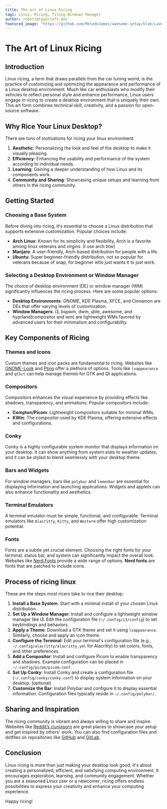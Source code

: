 ```yaml
---
title: The art of Linux Ricing
tags: Linux, Ricing, Tiling Windows Manager
author: robert@typecraft.dev
featured_image: "https://github.com/MeledoJames/awesome-setup/blob/Lavender/images/1.png"
---
```



# The Art of Linux Ricing

## Introduction

Linux ricing, a term that draws parallels from the car tuning world, is the practice of customizing and optimizing the appearance and performance of a Linux desktop environment. Much like car enthusiasts who modify their vehicles to reflect personal style and enhance performance, Linux users engage in ricing to create a desktop environment that is uniquely their own. This art form combines technical skill, creativity, and a passion for open-source software.

## Why Rice Your Linux Desktop?

There are tons of motivations for ricing your linux environment:

1. **Aesthetic**: Personalizing the look and feel of the desktop to make it visually pleasing.
2. **Efficiency**: Enhancing the usability and performance of the system according to individual needs.
3. **Learning**: Gaining a deeper understanding of how Linux and its components work.
4. **Community and Sharing**: Showcasing unique setups and learning from others in the ricing community.

## Getting Started

### Choosing a Base System

Before diving into ricing, it's essential to choose a Linux distribution that supports extensive customization. Popular choices include:

- **Arch Linux**: Known for its simplicity and flexibility, Arch is a favorite among linux veterans and virgins. (I use arch btw)
- **Manjaro**: A user-friendly, Arch-based distribution for people with a life.
- **Ubuntu**: Super beginner-friendly distribution, not so popular for veterans because of snap, for beginner who just wants it to just work.

### Selecting a Desktop Environment or Window Manager

The choice of desktop environment (DE) or window manager (WM) significantly influences the ricing process. Here are some popular options:

- **Desktop Environments**: GNOME, KDE Plasma, XFCE, and Cinnamon are DEs that offer varying levels of customization.
- **Window Managers**: i3, bspwm, dwm, qtile, awesome, and hyprland(compositor and wm) are lightweight WMs favored by advanced users for their minimalism and configurability.

## Key Components of Ricing

### Themes and Icons

Custom themes and icon packs are fundamental to ricing. Websites like [GNOME-Look](https://www.gnome-look.org/) and [Pling](https://www.pling.com/) offer a plethora of options. Tools like `lxappearance` and `qt5ct` can help manage themes for GTK and Qt applications.

### Compositors

Compositors enhances the visual experience by providing effects like shadows, transparency, and animations. Popular compositors include:

- **Compton/Picom**: Lightweight compositors suitable for minimal WMs.
- **KWin**: The compositor used by KDE Plasma, offering extensive effects and configurations.

### Conky

Conky is a highly configurable system monitor that displays information on your desktop. It can show anything from system stats to weather updates, and it can be styled to blend seamlessly with your desktop theme.

### Bars and Widgets

For window managers, bars like `polybar` and `lemonbar` are essential for displaying information and launching applications. Widgets and applets can also enhance functionality and aesthetics.

### Terminal Emulators

A terminal emulator must be simple, functional, and configurable. Terminal emulators like `Alacritty`, `Kitty`, and `Wezterm` offer high customization potential.

### Fonts

Fonts are a subtle yet crucial element. Choosing the right fonts for your terminal, status bar, and system can significantly impact the overall look. Websites like [Nerd Fonts](https://www.nerdfonts.com/) provide a wide range of options. **Nerd fonts** are fonts that are patched to include icons.

## Process of ricing linux

These are the steps most ricers take to rice their desktop:

1. **Install a Base System**: Start with a minimal install of your chosen Linux distribution.
2. **Set Up a Window Manager**: Install and configure a lightweight window manager like i3. Edit the configuration file (`~/.config/i3/config`) to set keybindings and behaviors.
3. **Apply a Theme**: Download a GTK theme and set it using `lxappearance`. Similarly, choose and apply an icon theme.
4. **Configure the Terminal**: Edit your terminal's configuration file (e.g., `~/.config/alacritty/alacritty.yml` for Alacritty) to set colors, fonts, and other preferences.
5. **Add a Compositor**: Install and configure Picom to enable transparency and shadows. Example configuration can be placed in `~/.config/picom/picom.conf`.
6. **Set Up Conky**: Install Conky and create a configuration file (`~/.config/conky/conky.conf`) to display system information on your desktop. (optional)
7. **Customize the Bar**: Install Polybar and configure it to display essential information. Configuration files typically reside in `~/.config/polybar/`.

## Sharing and Inspiration

The ricing community is vibrant and always willing to share and inspire. Websites like [Reddit’s r/unixporn](https://www.reddit.com/r/unixporn/) are great places to showcase your setup and get inspired by others' work. You can also find configuration files and dotfiles on repositories like [GitHub](https://github.com/) and [GitLab](https://gitlab.com/).

## Conclusion

Linux ricing is more than just making your desktop look good; it's about creating a personalized, efficient, and satisfying computing environment. It encourages exploration, learning, and community engagement. Whether you are a seasoned Linux user or a newcomer, ricing offers endless possibilities to express your creativity and enhance your computing experience.

Happy ricing!
